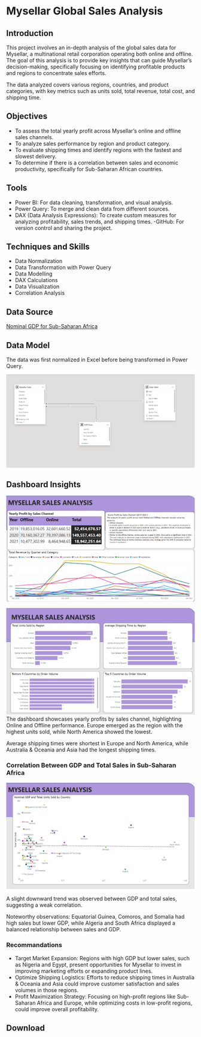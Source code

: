 # Mysellar Global Sales Analysis

## Introduction
This project involves an in-depth analysis of the global sales data for Mysellar, a multinational retail corporation operating both online and offline. The goal of this analysis is to provide key insights that can guide Mysellar’s decision-making, specifically focusing on identifying profitable products and regions to concentrate sales efforts.

The data analyzed covers various regions, countries, and product categories, with key metrics such as units sold, total revenue, total cost, and shipping time.

## Objectives

- To assess the total yearly profit across Mysellar’s online and offline sales channels.
- To analyze sales performance by region and product category.
- To evaluate shipping times and identify regions with the fastest and slowest delivery.
- To determine if there is a correlation between sales and economic productivity, specifically for Sub-Saharan African countries.

## Tools

- Power BI: For data cleaning, transformation, and visual analysis.
- Power Query: To merge and clean data from different sources.
- DAX (Data Analysis Expressions): To create custom measures for analyzing profitability, sales trends, and shipping times.
-GitHub: For version control and sharing the project.

## Techniques and Skills
- Data Normalization
- Data Transformation with Power Query
- Data Modelling
- DAX Calculations
- Data Visualization
- Correlation Analysis

## Data Source
<a href = "https://en.wikipedia.org/wiki/List_of_African_countries_by_GDP_(nominal)"> Nominal GDP for Sub-Saharan Africa </a>

## Data Model
The data was first normalized in Excel before being transformed in Power Query.

![Data_Model](https://github.com/DamilolaMakay/Mysellar-Sales-Analysis/blob/main/Mysellar%20Data%20Model.png)
## Dashboard Insights

![Dashboard 1](https://github.com/DamilolaMakay/Mysellar-Sales-Analysis/blob/main/General%20Analysis%201.png)

![Dashboard 2](https://github.com/DamilolaMakay/Mysellar-Sales-Analysis/blob/main/General%20Analysis.png)
The dashboard showcases yearly profits by sales channel, highlighting Online and Offline performance. Europe emerged as the region with the highest units sold, while North America showed the lowest.

Average shipping times were shortest in Europe and North America, while Australia & Oceania and Asia had the longest shipping times.

### Correlation Between GDP and Total Sales in Sub-Saharan Africa
![GDP and Total Sales Analysis for Sub-Saharan Africa](https://github.com/DamilolaMakay/Mysellar-Sales-Analysis/blob/main/GDP%20%26%20Total%20Sales%20Analysis.png)

A slight downward trend was observed between GDP and total sales, suggesting a weak correlation.

Noteworthy observations: Equatorial Guinea, Comoros, and Somalia had high sales but lower GDP, while Algeria and South Africa displayed a balanced relationship between sales and GDP.

### Recommandations

- Target Market Expansion: Regions with high GDP but lower sales, such as Nigeria and Egypt, present opportunities for Mysellar to invest in improving marketing efforts or expanding product lines.
- Optimize Shipping Logistics: Efforts to reduce shipping times in Australia & Oceania and Asia could improve customer satisfaction and sales volumes in those regions.
- Profit Maximization Strategy: Focusing on high-profit regions like Sub-Saharan Africa and Europe, while optimizing costs in low-profit regions, could improve overall profitability.

## Download
